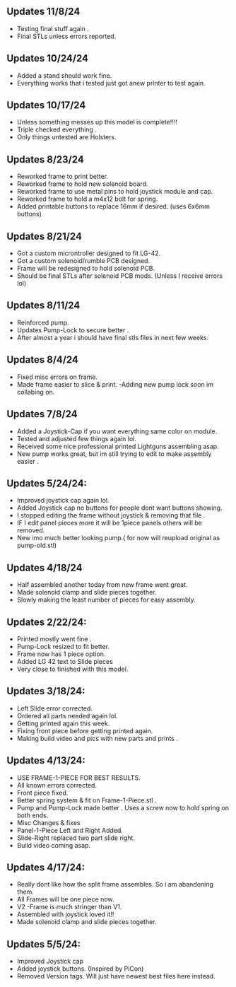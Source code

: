 ## Updates 11/8/24
- Testing final stuff again .
- Final STLs unless errors reported.

## Updates 10/24/24

- Added a stand should work fine.
- Everything works that i tested just got anew printer to test again.

## Updates 10/17/24

- Unless something messes up this model is complete!!!!
- Triple checked everything .
- Only things untested are Holsters.

## Updates 8/23/24

- Reworked frame to print better.
- Reworked frame to hold new solenoid board.
- Reworked frame to use metal pins to hold joystick module and cap.
- Reworked frame to hold a m4x12 bolt for spring.
- Added printable buttons to replace 16mm if desired. (uses 6x6mm buttons)

## Updates 8/21/24

- Got a custom microntroller designed to fit LG-42.
- Got a custom solenoid/rumble PCB designed.
- Frame will be redesigned to hold solenoid PCB.
- Should be final STLs after solenoid PCB mods. (Unless I receive errors lol)

## Updates 8/11/24 

- Reinforced pump.
- Updates Pump-Lock to secure better .
- After almost a year i should have final stls files in next few weeks.

## Updates 8/4/24

- Fixed misc errors on frame.
- Made frame easier to slice & print.
-Adding new pump lock soon im collabing on.

## Updates 7/8/24

- Added a Joystick-Cap if you want everything same color on module.
- Tested and adjusted few things again lol.
- Received some nice professional printed Lightguns assembling asap.
- New pump works great, but im still trying to edit to make assembly easier .

## Updates 5/24/24:
- Improved joystick cap again lol.
- Added Joystick cap no buttons for people dont want buttons showing.
- I stopped editing the frame without joystick & removing that file .
- IF I edit panel pieces more it will be 1piece panels others will be removed. 
- New imo much better looking pump.( for now will reupload original as pump-old.stl)


## Updates 4/18/24
- Half assembled another today from new frame went great. 
- Made solenoid clamp and slide pieces together.
- Slowly making the least number of pieces for easy assembly.


## Updates 2/22/24:
- Printed mostly went fine .
- Pump-Lock resized to fit better.
- Frame now has 1 piece option.
- Added LG 42 text to Slide pieces
- Very close to finished with this model.

## Updates 3/18/24:
- Left Slide error corrected.
- Ordered all parts needed again lol. 
- Getting printed again this week.
- Fixing front piece before getting printed again.
- Making build video and pics with new parts and prints .

## Updates 4/13/24:
- USE FRAME-1-PIECE FOR BEST RESULTS.
- All known errors corrected.
- Front piece fixed. 
- Better spring system & fit on Frame-1-Piece.stl . 
- Pump and Pump-Lock made better . Uses a screw now to hold spring on both ends.
- Misc Changes & fixes 
- Panel-1-Piece Left and Right Added.
- Slide-Right  replaced two part slide  right.
- Build video coming asap.

## Updates 4/17/24:
- Really dont like how the split frame assembles. So i am abandoning them.
- All Frames will be one piece now. 
- V2 -Frame is much stringer than V1.
- Assembled with joystick loved it!!
- Made solenoid clamp and slide pieces together.

## Updates 5/5/24:
- Improved Joystick cap
- Added joystick buttons. (Inspired by PiCon)
- Removed Version tags. Will just have newest best files here instead.

